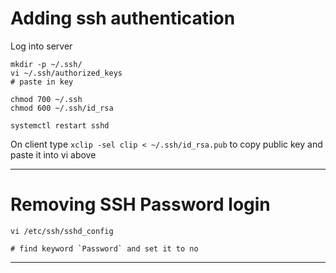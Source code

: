 # Adding ssh authentication

Log into server

```
mkdir -p ~/.ssh/
vi ~/.ssh/authorized_keys
# paste in key

chmod 700 ~/.ssh
chmod 600 ~/.ssh/id_rsa

systemctl restart sshd
```

On client type
`xclip -sel clip < ~/.ssh/id_rsa.pub` to copy public key and paste it into vi above

----

# Removing SSH Password login

```
vi /etc/ssh/sshd_config

# find keyword `Password` and set it to no

```

----




